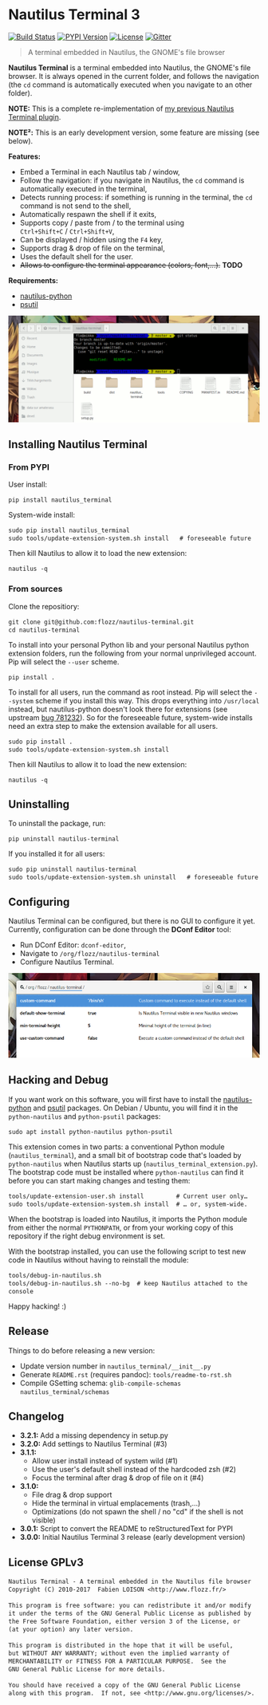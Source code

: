 # Nautilus Terminal 3

[![Build Status](https://travis-ci.org/flozz/nautilus-terminal.svg?branch=master)](https://travis-ci.org/flozz/nautilus-terminal)
[![PYPI Version](https://img.shields.io/pypi/v/nautilus_terminal.svg)](https://pypi.python.org/pypi/nautilus_terminal)
[![License](https://img.shields.io/pypi/l/nautilus_terminal.svg)](https://github.com/flozz/nautilus-terminal/blob/master/COPYING)
[![Gitter](https://badges.gitter.im/gitter.svg)](https://gitter.im/nautilus-terminal/Lobby)

> A terminal embedded in Nautilus, the GNOME's file browser

**Nautilus Terminal** is a terminal embedded into Nautilus, the GNOME's file
browser. It is always opened in the current folder, and follows the navigation
(the `cd` command is automatically executed when you navigate to an other
folder).

**NOTE:** This is a complete re-implementation of [my previous Nautilus
Terminal plugin][old-nterm].

**NOTE²:** This is an early development version, some feature are missing (see
below).

**Features:**

* Embed a Terminal in each Nautilus tab / window,
* Follow the navigation: if you navigate in Nautilus, the `cd` command is
  automatically executed in the terminal,
* Detects running process: if something is running in the terminal, the `cd`
  command is not send to the shell,
* Automatically respawn the shell if it exits,
* Supports copy / paste from / to the terminal using
  `Ctrl+Shift+C` / `Ctrl+Shift+V`,
* Can be displayed / hidden using the `F4` key,
* Supports drag & drop of file on the terminal,
* Uses the default shell for the user.
* ~~Allows to configure the terminal appearance (colors, font,...).~~ **TODO**

**Requirements:**

* [nautilus-python][]
* [psutil][]

![Nautilus Terminal Screenshot](./screenshot.png)


## Installing Nautilus Terminal

### From PYPI

User install:

    pip install nautilus_terminal

System-wide install:

    sudo pip install nautilus_terminal
    sudo tools/update-extension-system.sh install   # foreseeable future

Then kill Nautilus to allow it to load the new extension:

    nautilus -q

### From sources

Clone the repositiory:

    git clone git@github.com:flozz/nautilus-terminal.git
    cd nautilus-terminal

To install into your personal Python lib and your personal Nautilus python
extension folders, run the following from your normal unprivileged account. Pip
will select the `--user` scheme.

    pip install .

To install for all users, run the command as root instead. Pip will select the
`--system` scheme if you install this way. This drops everything into
`/usr/local` instead, but nautilus-python doesn't look there for extensions
(see upstream [bug 781232][]). So for the foreseeable future, system-wide
installs need an extra step to make the extension available for all users.

    sudo pip install .
    sudo tools/update-extension-system.sh install

Then kill Nautilus to allow it to load the new extension:

    nautilus -q

## Uninstalling

To uninstall the package, run:

    pip uninstall nautilus-terminal

If you installed it for all users:

    sudo pip uninstall nautilus-terminal
    sudo tools/update-extension-system.sh uninstall   # foreseeable future


## Configuring

Nautilus Terminal can be configured, but there is no GUI to configure it yet.
Currently, configuration can be done through the **DConf Editor** tool:

* Run DConf Editor: `dconf-editor`,
* Navigate to `/org/flozz/nautilus-terminal`
* Configure Nautilus Terminal.

![dconf-editor](./dconf-editor.png)


## Hacking and Debug

If you want work on this software, you will first have to install the
[nautilus-python][] and [psutil][] packages. On Debian / Ubuntu, you will find
it in the `python-nautilus` and `python-psutil` packages:

    sudo apt install python-nautilus python-psutil

This extension comes in two parts: a conventional Python module
(`nautilus_terminal`), and a small bit of bootstrap code that's loaded by
`python-nautilus` when Nautilus starts up (`nautilus_terminal_extension.py`).
The bootstrap code must be installed where `python-nautilus` can find it before
you can start making changes and testing them:

    tools/update-extension-user.sh install         # Current user only…
    sudo tools/update-extension-system.sh install  # … or, system-wide.

When the bootstrap is loaded into Nautilus, it imports the Python module from
either the normal `PYTHONPATH`, or from your working copy of this repository if
the right debug environment is set.

With the bootstrap installed, you can use the following script to test new code
in Nautilus without having to reinstall the module:

    tools/debug-in-nautilus.sh
    tools/debug-in-nautilus.sh --no-bg  # keep Nautilus attached to the console

Happy hacking! :)


## Release

Things to do before releasing a new version:

* Update version number in `nautilus_terminal/__init__.py`
* Generate `README.rst` (requires pandoc): `tools/readme-to-rst.sh`
* Compile GSetting schema: `glib-compile-schemas nautilus_terminal/schemas`


## Changelog

* **3.2.1:** Add a missing dependency in setup.py
* **3.2.0:** Add settings to Nautilus Terminal (#3)
* **3.1.1:**
    * Allow user install instead of system wild (#1)
    * Use the user's default shell instead of the hardcoded zsh (#2)
    * Focus the terminal after drag & drop of file on it (#4)
* **3.1.0:**
    * File drag & drop support
    * Hide the terminal in virtual emplacements (trash,...)
    * Optimizations (do not spawn the shell / no "cd" if the shell is not
      visible)
* **3.0.1:** Script to convert the README to reStructuredText for PYPI
* **3.0.0:** Initial Nautilus Terminal 3 release (early development version)


## License GPLv3

    Nautilus Terminal - A terminal embedded in the Nautilus file browser
    Copyright (C) 2010-2017  Fabien LOISON <http://www.flozz.fr/>

    This program is free software: you can redistribute it and/or modify
    it under the terms of the GNU General Public License as published by
    the Free Software Foundation, either version 3 of the License, or
    (at your option) any later version.

    This program is distributed in the hope that it will be useful,
    but WITHOUT ANY WARRANTY; without even the implied warranty of
    MERCHANTABILITY or FITNESS FOR A PARTICULAR PURPOSE.  See the
    GNU General Public License for more details.

    You should have received a copy of the GNU General Public License
    along with this program.  If not, see <http://www.gnu.org/licenses/>.


[old-nterm]: https://launchpad.net/nautilus-terminal
[nautilus-python]: https://wiki.gnome.org/Projects/NautilusPython/
[psutil]: https://pypi.python.org/pypi/psutil/
[bug 781232]: https://bugzilla.gnome.org/show_bug.cgi?id=781232
